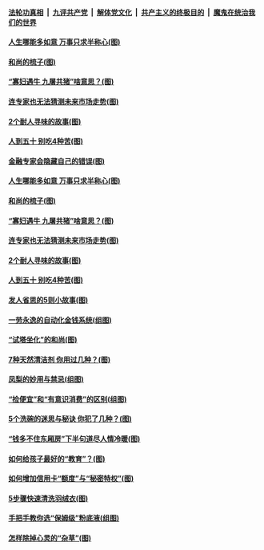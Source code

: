 

####  [法轮功真相](../../../../basic/blob/master/README.md?t=03200331) &nbsp;|&nbsp; [九评共产党](../../../../9ping.md/blob/master/README.md?t=03200331) &nbsp;|&nbsp; [解体党文化](../../../../jtdwh.md/blob/master/README.md?t=03200331)  &nbsp;|&nbsp; [共产主义的终极目的](../../../../gczydzjmd.md/blob/master/README.md?t=03200331) &nbsp;|&nbsp; [魔鬼在统治我们的世界](../../../../mgztzwmdsj.md/blob/master/README.md?t=03200331) 

#### [人生哪能多如意 万事只求半称心(图)](../pages/p8/965436.md?t=03200331) 

#### [和尚的梳子(图)](../pages/p8/965775.md?t=03200331) 

#### [“寡妇遇牛 九屠共猪”啥意思？(图)](../pages/p8/965966.md?t=03200331) 

#### [连专家也无法猜测未来市场走势(图)](../pages/p8/965949.md?t=03200331) 

#### [2个耐人寻味的故事(图)](../pages/p8/965430.md?t=03200331) 

#### [人到五十 别吃4种苦(图)](../pages/p8/965929.md?t=03200331) 

#### [金融专家会隐藏自己的错误(图)](../pages/p8/965919.md?t=03200331) 

#### [人生哪能多如意 万事只求半称心(图)](../pages/p8/965436.md?t=03200331) 

#### [和尚的梳子(图)](../pages/p8/965775.md?t=03200331) 

#### [“寡妇遇牛 九屠共猪”啥意思？(图)](../pages/p8/965966.md?t=03200331) 

#### [连专家也无法猜测未来市场走势(图)](../pages/p8/965949.md?t=03200331) 

#### [2个耐人寻味的故事(图)](../pages/p8/965430.md?t=03200331) 

#### [人到五十 别吃4种苦(图)](../pages/p8/965929.md?t=03200331) 

#### [发人省思的5则小故事(图)](../pages/p8/927413.md?t=03200331) 

#### [一劳永逸的自动化金钱系统(组图)](../pages/p8/965857.md?t=03200331) 

#### [“试塔坐化”的和尚(图)](../pages/p8/965261.md?t=03200331) 

#### [7种天然清洁剂 你用过几种？(图)](../pages/p8/965425.md?t=03200331) 

#### [凤梨的妙用与禁忌(组图)](../pages/p8/965531.md?t=03200331) 

#### [“捡便宜”和“有意识消费”的区别(组图)](../pages/p8/965732.md?t=03200331) 

#### [5个洗碗的迷思与秘诀 你犯了几种？(图)](../pages/p8/965428.md?t=03200331) 

#### [“钱多不住东厢房”下半句道尽人情冷暖(图)](../pages/p8/965697.md?t=03200331) 

#### [如何给孩子最好的“教育”？(图)](../pages/p8/965273.md?t=03200331) 

#### [如何增加信用卡“额度”与“秘密特权”(图)](../pages/p8/965631.md?t=03200331) 

#### [5步骤快速清洗羽绒衣(图)](../pages/p8/965423.md?t=03200331) 

#### [手把手教你选“保姆级”粉底液(组图)](../pages/p8/961399.md?t=03200331) 

#### [怎样除掉心灵的“杂草”(图)](../pages/p8/965075.md?t=03200331) 

